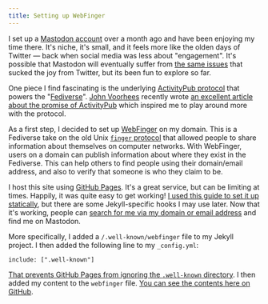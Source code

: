 ```yaml
---
title: Setting up WebFinger
---
```


I set up a [Mastodon account](https://mastodon.social/@gavinanderegg) over a month ago and have been enjoying my time there. It's niche, it's small, and it feels more like the olden days of Twitter — back when social media was less about "engagement". It's possible that Mastodon will eventually suffer from [the same issues](https://www.pnas.org/doi/10.1073/pnas.2024292118) that sucked the joy from Twitter, but its been fun to explore so far.

One piece I find fascinating is the underlying [ActivityPub protocol](https://activitypub.rocks) that powers the "[Fediverse](https://en.wikipedia.org/wiki/Fediverse)". [John Voorhees](https://mastodon.macstories.net/@johnvoorhees) recently wrote [an excellent article about the promise of ActivityPub](https://www.macstories.net/stories/making-activitypub-your-social-media-hub-for-mastodon-and-other-decentralized-services/) which inspired me to play around more with the protocol.

As a first step, I decided to set up [WebFinger](https://webfinger.net) on my domain. This is a Fediverse take on the old Unix [`finger` protocol](https://en.wikipedia.org/wiki/Finger_(protocol)) that allowed people to share information about themselves on computer networks. With WebFinger, users on a domain can publish information about where they exist in the Fediverse. This can help others to find people using their domain/email address, and also to verify that someone is who they claim to be.

I host this site using [GitHub Pages](https://pages.github.com). It's a great service, but can be limiting at times. Happily, it was quite easy to get working! [I used this guide to set it up statically](https://guide.toot.as/guide/use-your-own-domain/#5-static-files), but there are some Jekyll-specific hooks I may use later. Now that it's working, people can [search for me via my domain or email address](https://webfinger.net/lookup/?resource=https%3A%2F%2Fanderegg.ca) and find me on Mastodon.

More specifically, I added a `/.well-known/webfinger` file to my Jekyll project. I then added the following line to my `_config.yml`:

```
include: [".well-known"]
```

[That prevents GitHub Pages from ignoring the `.well-known` directory](https://docs.github.com/en/pages/setting-up-a-github-pages-site-with-jekyll/about-github-pages-and-jekyll#configuring-jekyll-in-your-github-pages-site). I then added my content to the `webfinger` file. [You can see the contents here on GitHub](https://github.com/gavinanderegg/gavinanderegg.github.io/blob/master/.well-known/webfinger).

